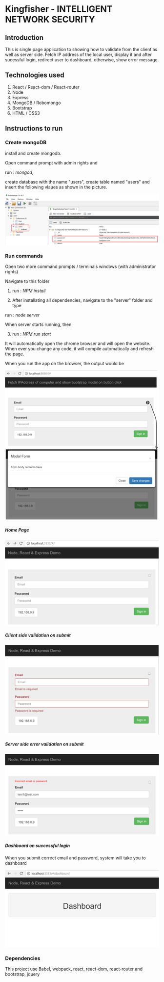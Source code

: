 # Kingfisher - INTELLIGENT NETWORK SECURITY 
## Introduction
This is single page application to showing how to validate from the  client as well as server side. Fetch IP address of the local user, display it and after sucessful login, redirect user to dashboard, otherwise, show error message.

## Technologies used
1. React / React-dom / React-router
2. Node
3. Express
4. MongoDB / Robomongo
5. Bootstrap
6. HTML / CSS3

## Instructions to run

### Create mongoDB 
install and create mongodb.

Open command prompt with admin rights and 

run : *mongod*, 

create database with the name "users",
create table named "users" and insert the following vlaues as shown in the picture.

![Alt text](https://raw.githubusercontent.com/amir-saeed/ReactJs/master/Authentication-in-react-using-node-and-express/Demo/mongodb.png?raw=true "Mongo DB")



### Run commands
Open two more command prompts / terminals windows (with administrator rights) 

Navigate to this folder

1. run : *NPM install*

2. After installating all dependencies, navigate to the  "server" folder and type

run : *node server*

When server starts running, then

3. run : *NPM run start*

It will automatically open the chrome browser and will open the website. When ever you change any code, it will 
compile automatically and refresh the page.

When you run the app on the browser, the output would be 

![Alt text](https://raw.githubusercontent.com/amir-saeed/ReactJs/master/Show-bootstrap-modal-on-button-click/output.png?raw=true "Bootstrap modal")

##### Home Page

![Alt text](https://raw.githubusercontent.com/amir-saeed/ReactJs/master/Authentication-in-react-using-node-and-express/Demo/home-page.png?raw=true "Bootstrap modal")

##### Client side validation on submit

![Alt text](https://raw.githubusercontent.com/amir-saeed/ReactJs/master/Authentication-in-react-using-node-and-express/Demo/home-submit.png?raw=true "Bootstrap modal")

##### Server side error validation on submit

![Alt text](https://raw.githubusercontent.com/amir-saeed/ReactJs/master/Authentication-in-react-using-node-and-express/Demo/home-submit-error.png?raw=true "Bootstrap modal")

##### Dashboard on successful login

When you submit correct email and password, system will take you to dashboard

![Alt text](https://raw.githubusercontent.com/amir-saeed/ReactJs/master/Authentication-in-react-using-node-and-express/Demo/dashboard.png?raw=true "Bootstrap modal")



### Dependencies
This project use Babel, webpack, react, react-dom, react-router and bootstrap, jquery
